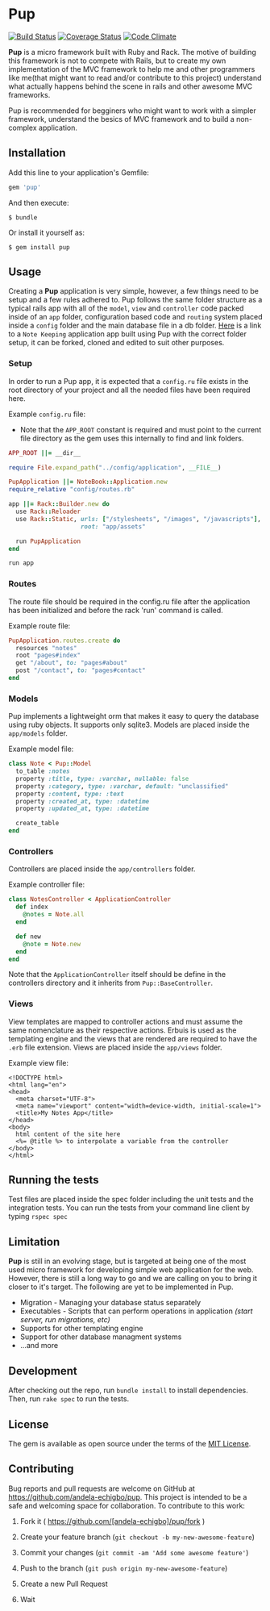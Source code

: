 # Pup

[![Build Status](https://travis-ci.org/andela-echigbo/pup.svg?branch=master)](https://travis-ci.org/andela-echigbo/pup) [![Coverage Status](https://coveralls.io/repos/github/andela-echigbo/pup/badge.svg?branch=master)](https://coveralls.io/github/andela-echigbo/pup?branch=master) [![Code Climate](https://codeclimate.com/github/andela-echigbo/pup/badges/gpa.svg)](https://codeclimate.com/github/andela-echigbo/pup)


**Pup** is a micro framework built with Ruby and Rack. The motive of building this framework is not to compete with Rails, but to create my own implementation of the MVC framework to help me and other programmers like me(that might want to read and/or contribute to this project) understand what actually happens behind the scene in rails and other awesome MVC frameworks.

Pup is recommended for begginers who might want to work with a simpler framework, understand the besics of MVC framework and to build a non-complex application.

## Installation

Add this line to your application's Gemfile:

```ruby
gem 'pup'
```

And then execute:

    $ bundle

Or install it yourself as:

    $ gem install pup

## Usage

Creating a **Pup** application is very simple, however, a few things need to be setup and a few rules adhered to. Pup follows the same folder structure as a typical rails app with all of the `model`, `view` and `controller` code packed inside of an `app` folder, configuration based code and `routing` system placed inside a `config` folder and the main database file in a db folder. [Here](https://github.com/andela-echigbo/pup-notebook) is a link to a `Note Keeping` application app built using Pup with the correct folder setup, it can be forked, cloned and edited to suit other purposes.

### Setup

In order to run a Pup app, it is expected that a `config.ru` file exists in the root directory of your project and all the needed files have been required here.

Example `config.ru` file:

* Note that the `APP_ROOT` constant is required and must point to the current file directory as the gem uses this internally to find and link folders.

```ruby
APP_ROOT ||= __dir__

require File.expand_path("../config/application", __FILE__)

PupApplication ||= NoteBook::Application.new
require_relative "config/routes.rb"

app ||= Rack::Builder.new do
  use Rack::Reloader
  use Rack::Static, urls: ["/stylesheets", "/images", "/javascripts"],
                    root: "app/assets"

  run PupApplication
end

run app

```

### Routes

The route file should be required in the config.ru file after the application has been initialized and before the rack 'run' command is called.

Example route file:

```ruby
PupApplication.routes.create do
  resources "notes"
  root "pages#index"
  get "/about", to: "pages#about"
  post "/contact", to: "pages#contact"
end

```

### Models

Pup implements a lightweight orm that makes it easy to query the database using ruby objects. It supports only sqlite3. Models are placed inside the `app/models` folder.

Example model file:

```ruby
class Note < Pup::Model
  to_table :notes
  property :title, type: :varchar, nullable: false
  property :category, type: :varchar, default: "unclassified"
  property :content, type: :text
  property :created_at, type: :datetime
  property :updated_at, type: :datetime

  create_table
end

```

### Controllers

Controllers are placed inside the `app/controllers` folder.

Example controller file:

```ruby
class NotesController < ApplicationController
  def index
    @notes = Note.all
  end

  def new
    @note = Note.new
  end
end

```

Note that the `ApplicationController` itself should be define in the controllers directory and it inherits from `Pup::BaseController`.

### Views

View templates are mapped to controller actions and must assume the same nomenclature as their respective actions. Erbuis is used as the templating engine and the views that are rendered are required to have the `.erb` file extension. Views are placed inside the `app/views` folder.

Example view file:

```erb
<!DOCTYPE html>
<html lang="en">
<head>
  <meta charset="UTF-8">
  <meta name="viewport" content="width=device-width, initial-scale=1">
  <title>My Notes App</title>
</head>
<body>
  html content of the site here
  <%= @title %> to interpolate a variable from the controller
</body>
</html>
```
## Running the tests

Test files are placed inside the spec folder including the unit tests and the integration tests. You can run the tests from your command line client by typing `rspec spec`

## Limitation

**Pup** is still in an evolving stage, but is targeted at being one of the most used micro framework for developing simple web application for the web. However, there is still a long way to go and we are calling on you to bring it closer to it's target. The following are yet to be implemented in Pup.

* Migration - Managing your database status separately
* Executables - Scripts that can perform operations in application _(start server, run migrations, etc)_
* Supports for other templating engine
* Support for other database managment systems
* ...and more


## Development

After checking out the repo, run `bundle install` to install dependencies. Then, run `rake spec` to run the tests.

## License

The gem is available as open source under the terms of the [MIT License](http://opensource.org/licenses/MIT).



## Contributing

Bug reports and pull requests are welcome on GitHub at https://github.com/andela-echigbo/pup. This project is intended to be a safe and welcoming space for collaboration. To contribute to this work:

1. Fork it ( https://github.com/[andela-echigbo]/pup/fork )

2. Create your feature branch (`git checkout -b my-new-awesome-feature`)

3. Commit your changes (`git commit -am 'Add some awesome feature'`)

4. Push to the branch (`git push origin my-new-awesome-feature`)

5. Create a new Pull Request

6. Wait

